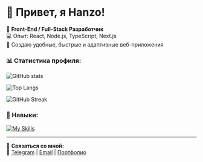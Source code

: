 # 👋 Привет, я Hanzo!  

🚀 **Front-End / Full-Stack Разработчик**  
💻 Опыт: React, Node.js, TypeScript, Next.js  
🎯 Создаю удобные, быстрые и адаптивные веб-приложения  

### 📊 Статистика профиля:  
![GitHub stats](https://github-readme-stats.vercel.app/api?username=FarkhodovIslom&show_icons=true&theme=radical)

![Top Langs](https://github-readme-stats.vercel.app/api/top-langs/?username=FarkhodovIslom&layout=compact&theme=radical)  

![GitHub Streak](https://github-readme-streak-stats.herokuapp.com/?user=FarkhodovIslom&theme=dark)  

### 🚀 Навыки:  
[![My Skills](https://skillicons.dev/icons?i=html,css,sass,figma,js,react,ts,nextjs,nodejs,express,tailwind,mongodb,postgres,git,github)](https://skillicons.dev)

---
📩 **Связаться со мной:**  
📌 [Telegram](https://t.me/Farkhodov_2077) | [Email](mailto:farkhodovislom2006@gmail.com) | [Портфолио](https://hanzo-dev.uz)
